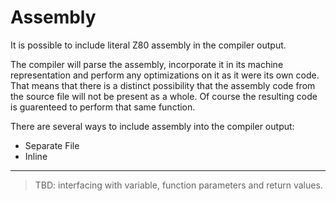# Assembly

It is possible to include literal Z80 assembly in the compiler output.

The compiler will parse the assembly, incorporate it in its machine representation and perform any optimizations on it as it were its own code. That means that there is a distinct possibility that the assembly code from the source file will not be present as a whole. Of course the resulting code is guarenteed to perform that same function.

There are several ways to include assembly into the compiler output:

- Separate File
- Inline

---

> TBD: interfacing with variable, function parameters and return values.
